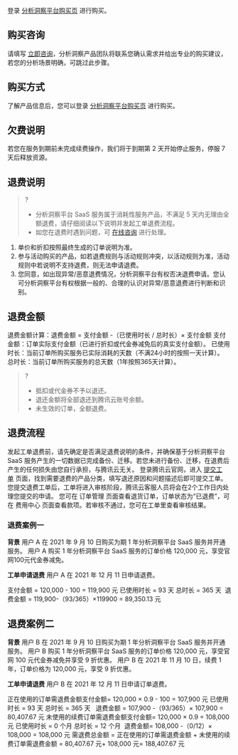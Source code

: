 登录 [分析洞察平台购买页](https://buy.cloud.tencent.com/dap) 进行购买。

## 购买咨询
请填写 [立即咨询](https://doc.weixin.qq.com/forms/AJEAIQdfAAoADYAIwaEACcPnmM8f6zTqf )，分析洞察产品团队将联系您确认需求并给出专业的购买建议，若您的分析场景明确，可跳过此步骤。

## 购买方式
了解产品信息后，您可以登录 [分析洞察平台购买页](https://buy.cloud.tencent.com/dap) 进行购买。

## 欠费说明
若您在服务到期前未完成续费操作，我们将于到期第 2 天开始停止服务，停服 7 天后释放资源。

## 退费说明
>? 
>- 分析洞察平台 SaaS 服务属于消耗性服务产品，不满足 5 天内无理由全额退费，请仔细阅读以下说明并发起工单退费流程。
>- 如您在退费时遇到问题，可 [在线咨询](https://cloud.tencent.com/online-service) 进行处理。

1. 单价和折扣按照最终生成的订单说明为准。
2. 参与活动购买的产品，如若退费规则与活动规则冲突，以活动规则为准，活动规则中若说明不支持退费，则无法申请退费。
3. 您同意，如出现异常/恶意退费情况，分析洞察平台有权否决退费申请。您认可分析洞察平台有权根据一般的、合理的认识对异常/恶意退费进行判断和识别。

## 退费金额
退费金额计算：退费金额 = 支付金额 -（已使用时长 / 总时长）× 支付金额
支付金额：订单实际支付金额（已进行折扣或代金券减免后的真实支付金额）。
已使用时长：当前订单所购买服务已实际消耗的天数（不满24小时的按照一天计算）。
总时长：当前订单所购买服务的总天数（1年按照365天计算）。
>? 
>- 抵扣或代金券不予以退还。
>- 退还金额将全部退还到腾讯云账号余额。
>- 未生效的订单，全额退费。

## 退费流程
发起工单退费前，请先确定是否满足退费说明的条件，并确保基于分析洞察平台 SaaS 服务产生的一切数据已完成备份、迁移。若您未进行备份、迁移，在退费后产生的任何损失由您自行承担，与腾讯云无关。
登录腾讯云官网，进入 [提交工单](https://console.cloud.tencent.com/workorder/category) 页面，找到需要退费的产品分类，填写退还原因和问题描述后即可提交工单。
您提交退费工单后，工单将进入审核阶段，腾讯云客服人员将会在2个工作日内处理您提交的申请。
您可在 订单管理 页面查看退货订单，订单状态为“已退费”，可在 费用中心 页面查看款项。若审核不通过，您可在工单里查看审核结果。

### 退费案例一
**背景**
用户 A 在 2021 年 9 月 10 日购买为期 1 年分析洞察平台 SaaS 服务并开通服务。
用户 A 购买 1 年分析洞察平台 SaaS 服务的订单价格 120,000 元，享受官网100元代金券减免。

**工单申请退费**
用户 A 在 2021 年 12 月 11 日申请退费。

支付金额 = 120,000 - 100 = 119,900 元
已使用时长 = 93 天
总时长 = 365 天 
退费金额 = 119,900-（93/365）×119900 = 89,350.13 元

## 退费案例二
**背景**
用户 B 在 2021 年 9 月 10 日购买为期 1 年分析洞察平台 SaaS 服务并开通服务。
用户 B 购买 1 年分析洞察平台 SaaS 服务的订单价格 120,000 元，享受官网 100 元代金券减免并享受 9 折优惠。
用户 B 在 2021 年 11 月 10 日，续费 1 年，订单价格为 120,000 元，享受 9 折优惠。

**工单申请退费**
用户 B 在 2021 年 12 月 11 日申请订单退费。

正在使用的订单需退费金额支付金额= 120,000 × 0.9 - 100 =  107,900 元
已使用时长 = 93 天
总时长 = 365 天  
退费金额 = 107,900 -（93/365）× 107,900 = 80,407.67 元
未使用的续费订单需退费金额支付金额= 120,000 × 0.9 = 108,000 元
已使用时长 = 0 个月
总时长 = 12 个月 
退费金额= 108,000 -（0/12）× 108,000 = 108,000 元
需退费总金额 = 正在使用的订单需退费金额 + 未使用的续费订单需退费金额 = 80,407.67 元+ 108,000 元= 188,407.67 元

